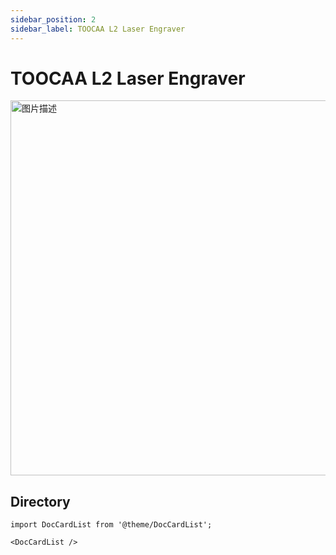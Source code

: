 ```yaml
---
sidebar_position: 2
sidebar_label: TOOCAA L2 Laser Engraver
---
```


# TOOCAA L2 Laser Engraver

<img src="http://wiki-toocaa.oss-cn-hongkong.aliyuncs.com/wiki/3.jpg" alt="图片描述" width="600" />

## Directory

```mdx-code-block
import DocCardList from '@theme/DocCardList';

<DocCardList />
```


